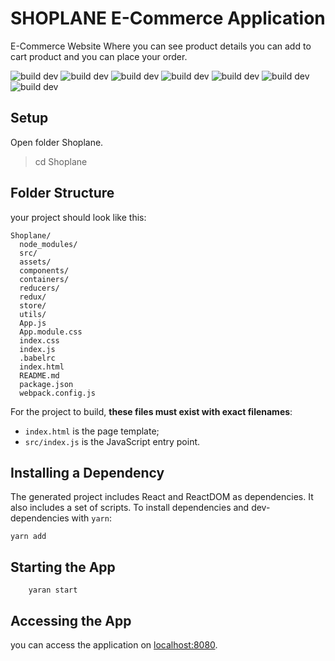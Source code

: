 #  SHOPLANE E-Commerce Application
E-Commerce Website Where you can see product details you can add to cart product and you can place your order.

![build dev](https://img.shields.io/npm/v/npm)
![build dev](https://img.shields.io/npm/v/react?color=blue&label=react&logo=react&logoColor=blue)
![build dev](https://img.shields.io/npm/v/react-dom?color=blue&label=react-dom&logo=react&logoColor=blue)
![build dev](https://img.shields.io/npm/v/redux?color=blue&label=redux)
![build dev](https://img.shields.io/librariesio/release/npm/react)
![build dev](https://img.shields.io/librariesio/release/npm/react?color=yellow&label=dev-dependencies)
![build dev](https://img.shields.io/npm/v/@babel/core?color=orange&label=@babel/core)


## Setup
 Open folder Shoplane.
>cd Shoplane

## Folder Structure
your project should look like this:

```
Shoplane/
  node_modules/
  src/
  assets/
  components/
  containers/
  reducers/
  redux/
  store/
  utils/
  App.js
  App.module.css
  index.css
  index.js
  .babelrc
  index.html
  README.md
  package.json
  webpack.config.js

```
For the project to build, **these files must exist with exact filenames**:

* `index.html` is the page template;
* `src/index.js` is the JavaScript entry point.

## Installing a Dependency
The generated project includes React and ReactDOM as dependencies. It also includes a set of scripts. To install dependencies and dev-dependencies with `yarn`:

```
yarn add

```


## Starting the App

```
	yaran start

```
## Accessing the App
  you can access the application on [localhost:8080](localhost:8080).
